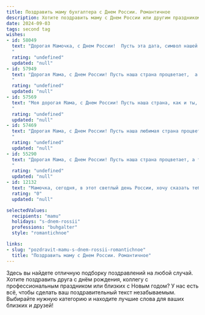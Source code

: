 ```yaml
---
title: Поздравить маму бухгалтера с Днем России. Романтичное
description: Хотите поздравить маму с Днем России или другим праздником? Наш ИИ создаст незабываемое поздравление, а вы обязательно выделитесь среди других.  
date: 2024-09-03
tags: second tag
wishes:
- id: 58049
  text: "Дорогая Мамочка, с Днем России!  Пусть эта дата, символ нашей великой страны, всегда напоминает тебе о любви, которую ты даришь нам. Ты - опора нашей семьи, и твой труд бухгалтера - это тоже вклад в процветание нашего Отечества. Пусть жизнь будет полна радости, благополучия и вдохновения.
  "
  rating: "undefined"
  updated: "null"
- id: 57949
  text: "Дорогая Мама, с Днем России! Пусть наша страна процветает,  а ты, мой верный компас и опора,  всегда остаешься  самой  великолепной женщиной,  даже когда работаешь над  финансовыми отчетами!
  "
  rating: "undefined"
  updated: "null"
- id: 57569
  text: "Моя дорогая Мама, с Днем России! Пусть наша страна, как и ты, всегда будет сильной,  уверенной в себе и  полной любви.  Пусть твоя работа бухгалтера приносит тебе радость и финансовое благополучие, ведь ты вкладываешь в нее столько заботы и  преданности.  Я  люблю тебя,  с праздником!
  "
  rating: "undefined"
  updated: "null"
- id: 57469
  text: "Дорогая Мама, с Днем России! Пусть наша любимая страна процветает, а ты, как всегда, остаёшься её опорой, как настоящий бухгалтер, строящий крепкую финансовую основу нашей семьи.  С любовью и благодарностью за твою заботу и нежность!
  "
  rating: "undefined"
  updated: "null"
- id: 55290
  text: "Дорогая Мама, с Днем России! Пусть наша страна процветает, а ты, моя любимая бухгалтерша, всегда будешь окружена любовью, счастьем и успехом. Ты — основа нашего дома, моя нежная душа, моя опора и вдохновение.
  "
  rating: "undefined"
  updated: "null"
- id: 12132
  text: "Мамочка, сегодня, в этот светлый день России, хочу сказать тебе огромное спасибо за всё, что ты делаешь для нас с папой. Твоя мудрость и забота, как бухгалтер, делают нашу жизнь более упорядоченной и спокойной. Пусть каждый день приносит тебе радость и улыбки, а любовь твоя будет всегда с нами. С Днём России, дорогая! Ты – наша гордость и опора."
  rating: "0"
  updated: "null"

selectedValues:
  recipients: "mamu"
  holidays: "s-dnem-rossii"
  professions: "buhgalter"
  style: "romantichnoe"

links:
- slug: "pozdravit-mamu-s-dnem-rossii-romantichnoe"
  title: "Поздравить маму с Днем России. Романтичное"
---
```


Здесь вы найдете отличную подборку поздравлений на любой случай. 
Хотите поздравить друга с днём рождения, коллегу с профессиональным праздником или близких с Новым годом? У нас есть всё, чтобы сделать ваш поздравительный текст незабываемым. Выбирайте нужную категорию и находите лучшие слова для ваших близких и друзей!
